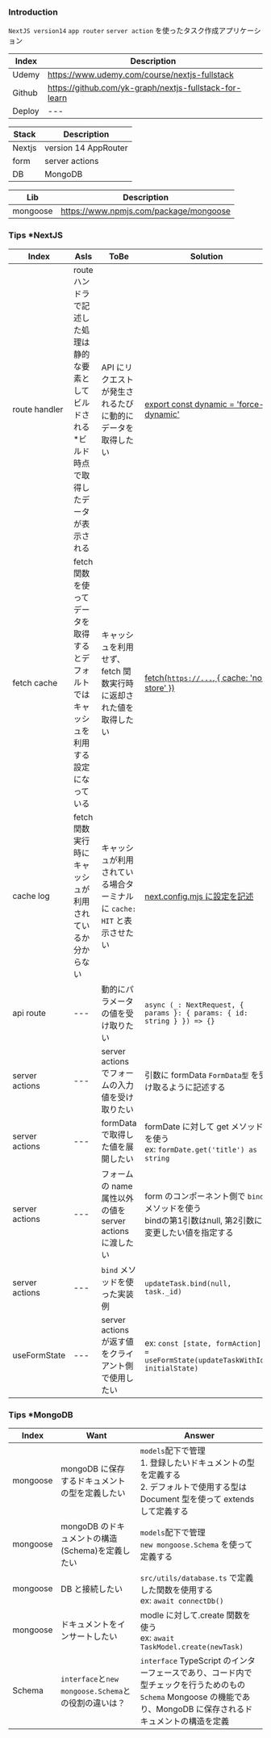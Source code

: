 ### Introduction

`NextJS version14` `app router` `server action` を使ったタスク作成アプリケーション

| Index  | Description                                            |
| ------ | ------------------------------------------------------ |
| Udemy  | https://www.udemy.com/course/nextjs-fullstack          |
| Github | https://github.com/yk-graph/nextjs-fullstack-for-learn |
| Deploy | ---                                                    |

| Stack  | Description          |
| ------ | -------------------- |
| Nextjs | version 14 AppRouter |
| form   | server actions       |
| DB     | MongoDB              |

| Lib      | Description                            |
| -------- | -------------------------------------- |
| mongoose | https://www.npmjs.com/package/mongoose |

### Tips \*NextJS

| Index | AsIs | ToBe | Solution |
| ----- | ---- | ---- | -------- |
| route handler  | route ハンドラで記述した処理は静的な要素としてビルドされる<br>\*ビルド時点で取得したデータが表示される | API にリクエストが発生されるたびに動的にデータを取得したい  | [export const dynamic = 'force-dynamic'](https://nextjs.org/docs/14/app/api-reference/file-conventions/route-segment-config#dynamic)  |
| fetch cache    | fetch 関数を使ってデータを取得するとデフォルトではキャッシュを利用する設定になっている | キャッシュを利用せず、fetch 関数実行時に返却された値を取得したい  | [fetch(`https://...`, { cache: 'no-store' })](https://nextjs.org/docs/14/app/api-reference/functions/fetch#optionscache)  |
| cache log      | fetch 関数実行時にキャッシュが利用されているか分からない | キャッシュが利用されている場合ターミナルに `cache: HIT` と表示させたい | [next.config.mjs に設定を記述](https://nextjs.org/docs/app/api-reference/config/next-config-js/logging)  |
| api route      | ---  | 動的にパラメータの値を受け取りたい  | `async (_: NextRequest, { params }: { params: { id: string } }) => {}`  |
| server actions | --- | server actions でフォームの入力値を受け取りたい | 引数に formData `FormData型` を受け取るように記述する |
| server actions | --- | formData で取得した値を展開したい | formDate に対して get メソッドを使う<br>ex: `formDate.get('title') as string` |
| server actions | --- | フォームの name 属性以外の値を server actions に渡したい | form のコンポーネント側で `bind` メソッドを使う<br>bindの第1引数はnull, 第2引数に変更したい値を指定する |
| server actions | --- | `bind` メソッドを使った実装例 | `updateTask.bind(null, task._id)` |
| useFormState | --- | server actions が返す値をクライアント側で使用したい | ex: `const [state, formAction] = useFormState(updateTaskWithId, initialState)` |


### Tips \*MongoDB

| Index    | Want                                                 | Answer                                                                                                                                                                |
| -------- | ---------------------------------------------------- | --------------------------------------------------------------------------------------------------------------------------------------------------------------------- |
| mongoose | mongoDB に保存するドキュメントの型を定義したい       | `models`配下で管理<br>1. 登録したいドキュメントの型を定義する<br>2. デフォルトで使用する型は Document 型を使って extends して定義する                                 |
| mongoose | mongoDB のドキュメントの構造(Schema)を定義したい     | `models`配下で管理<br>`new mongoose.Schema` を使って定義する                                                                                                          |
| mongoose | DB と接続したい                                      | `src/utils/database.ts` で定義した関数を使用する<br>ex: `await connectDb()`                                                                                           |
| mongoose | ドキュメントをインサートしたい                       | modle に対して.create 関数を使う<br>ex: `await TaskModel.create(newTask)`                                                                                             |
| Schema   | `interface`と`new mongoose.Schema`との役割の違いは？ | `interface` TypeScript のインターフェースであり、コード内で型チェックを行うためのもの<br>`Schema` Mongoose の機能であり、MongoDB に保存されるドキュメントの構造を定義 |
